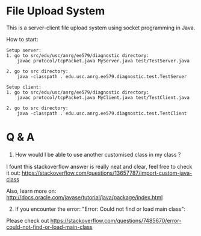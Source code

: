 # File Upload System

This is a server-client file upload system using socket programming in Java.

How to start:

	Setup server:
	1. go to src/edu/usc/anrg/ee579/diagnostic directory:
		javac protocol/tcpPacket.java MyServer.java test/TestServer.java

	2. go to src directory:
		java -classpath . edu.usc.anrg.ee579.diagnostic.test.TestServer

	Setup client:
	1. go to src/edu/usc/anrg/ee579/diagnostic directory:
		javac protocol/tcpPacket.java MyClient.java test/TestClient.java

	2. go to src directory:
		java -classpath . edu.usc.anrg.ee579.diagnostic.test.TestClient


# Q & A

1. How would I be able to use another customised class in my class？

I fount this stackoverflow answer is really neat and clear, feel free to check it out:
	https://stackoverflow.com/questions/13657787/import-custom-java-class

Also, learn more on: http://docs.oracle.com/javase/tutorial/java/package/index.html

2. If you encounter the error: "Error: Could not find or load main class":

Please check out https://stackoverflow.com/questions/7485670/error-could-not-find-or-load-main-class